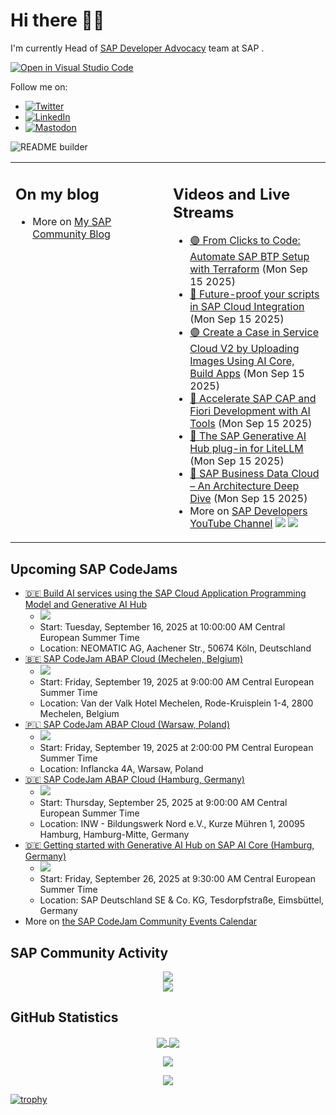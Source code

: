 
# Hi there 👋🏼

I'm currently Head of [SAP Developer Advocacy](https://developers.sap.com/developer-advocates.html) team at SAP .

[![Open in Visual Studio Code](https://img.shields.io/badge/Made%20for-VSCode-1f425f.svg)](https://github.dev/jung-thomas/jung-thomas)

Follow me on:
- <a href="https://twitter.com/thomas_jung"><img alt="Twitter" src="https://img.shields.io/badge/thomas_jung-%231DA1F2.svg?style=for-the-badge&logo=Twitter&logoColor=white"/></a>
- <a href="https://www.linkedin.com/in/thomasjungsap/"><img alt="LinkedIn" src="https://img.shields.io/badge/linkedin-%230077B5.svg?style=for-the-badge&logo=linkedin&logoColor=white"/></a>
- <a rel="me" href="https://mastodon.cloud/@thomas_jung"><img alt="Mastodon" src="https://img.shields.io/mastodon/follow/109262551990174478?domain=https%3A%2F%2Fmastodon.cloud%2F&style=social"/></a>

![README builder](https://github.com/jung-thomas/jung-thomas/workflows/README%20builder/badge.svg)

<table><tr><td valign="top" width="50%">
 
## On my blog
- More on [My SAP Community Blog](https://community.sap.com/t5/user/viewprofilepage/user-id/139)
</td>
  
<td valign="top" width="50%">
  
## Videos and Live Streams
- [🟣 From Clicks to Code: Automate SAP BTP Setup with Terraform](https://www.youtube.com/watch?v=1daQVSV_DGM) (Mon Sep 15 2025)
- [🔴 Future-proof your scripts in SAP Cloud Integration](https://www.youtube.com/watch?v=dckxEt1xenk) (Mon Sep 15 2025)
- [🟣 Create a Case in Service Cloud V2 by Uploading Images Using AI Core, Build Apps](https://www.youtube.com/watch?v=5UgP9JCKLDw) (Mon Sep 15 2025)
- [🔵 Accelerate SAP CAP and Fiori Development with AI Tools](https://www.youtube.com/watch?v=YKzEsg9uPZQ) (Mon Sep 15 2025)
- [🔵 The SAP Generative AI Hub plug-in for LiteLLM](https://www.youtube.com/watch?v=UZz6Eh2XOog) (Mon Sep 15 2025)
- [🔵 SAP Business Data Cloud – An Architecture Deep Dive](https://www.youtube.com/watch?v=X6TzLgtNjDI) (Mon Sep 15 2025)
- More on [SAP Developers YouTube Channel](https://www.youtube.com/channel/UCNfmelKDrvRmjYwSi9yvrMg) ![](https://img.shields.io/youtube/channel/views/UCNfmelKDrvRmjYwSi9yvrMg) ![](https://img.shields.io/youtube/channel/subscribers/UCNfmelKDrvRmjYwSi9yvrMg)
</td></tr></table>

## Upcoming SAP CodeJams
- [🇩🇪 Build AI services using the SAP Cloud Application Programming Model and Generative AI Hub](https://community.sap.com/t5/sap-codejam/build-ai-services-using-the-sap-cloud-application-programming-model-and/ev-p/14177684)
  - <img src="https://community.sap.com/t5/image/serverpage/image-id/299474i61B9743C82C5B5CA/image-size/thumb?v=v2&px=150" />
  - Start: Tuesday, September 16, 2025 at 10:00:00 AM Central European Summer Time
  - Location: NEOMATIC AG, Aachener Str., 50674 Köln, Deutschland
- [🇧🇪 SAP CodeJam ABAP Cloud (Mechelen, Belgium)](https://community.sap.com/t5/sap-codejam/sap-codejam-abap-cloud-mechelen-belgium/ev-p/14146229)
  - <img src="https://community.sap.com/t5/image/serverpage/image-id/283546i60B4ED144C931D48/image-size/thumb?v=v2&px=150" />
  - Start: Friday, September 19, 2025 at 9:00:00 AM Central European Summer Time
  - Location: Van der Valk Hotel Mechelen, Rode-Kruisplein 1-4, 2800 Mechelen, Belgium
- [🇵🇱 SAP CodeJam ABAP Cloud (Warsaw, Poland)](https://community.sap.com/t5/sap-codejam/sap-codejam-abap-cloud-warsaw-poland/ev-p/14146218)
  - <img src="https://community.sap.com/t5/image/serverpage/image-id/283545i375C9D53C9C253BE/image-size/thumb?v=v2&px=150" />
  - Start: Friday, September 19, 2025 at 2:00:00 PM Central European Summer Time
  - Location: Inflancka 4A, Warsaw, Poland
- [🇩🇪 SAP CodeJam ABAP Cloud (Hamburg, Germany)](https://community.sap.com/t5/sap-codejam/sap-codejam-abap-cloud-hamburg-germany/ev-p/14146237)
  - <img src="https://community.sap.com/t5/image/serverpage/image-id/283547i544A148B64B18ADA/image-size/thumb?v=v2&px=150" />
  - Start: Thursday, September 25, 2025 at 9:00:00 AM Central European Summer Time
  - Location: INW - Bildungswerk Nord e.V., Kurze Mühren 1, 20095 Hamburg, Hamburg-Mitte, Germany
- [🇩🇪 Getting started with Generative AI Hub on SAP AI Core (Hamburg, Germany)](https://community.sap.com/t5/sap-codejam/getting-started-with-generative-ai-hub-on-sap-ai-core-hamburg-germany/ev-p/14157908)
  - <img src="https://community.sap.com/t5/image/serverpage/image-id/289300i447B90F74EFAD486/image-size/thumb?v=v2&px=150" />
  - Start: Friday, September 26, 2025 at 9:30:00 AM Central European Summer Time
  - Location: SAP Deutschland SE & Co. KG, Tesdorpfstraße, Eimsbüttel, Germany
- More on [the SAP CodeJam Community Events Calendar](https://groups.community.sap.com/t5/sap-codejam/eb-p/codejam-events)

## SAP Community Activity
<p align = "center">
<a href="https://community.sap.com/t5/user/viewprofilepage/user-id/139">
  <img align="center" src="https://devrel-tools-prod-scn-badges-srv.cfapps.eu10.hana.ondemand.com/activity/139" />
</a>
</br>
<a href="https://community.sap.com/t5/user/viewprofilepage/user-id/139">
  <img align="center" src="https://devrel-tools-prod-scn-badges-srv.cfapps.eu10.hana.ondemand.com/showcaseBadges/139/1570/674/384/900/390" />
</a>
</p>

## GitHub Statistics
<p align = "center">
<a href="https://github.com/anuraghazra/github-readme-stats">
  <img align="center" src="https://github-readme-stats.vercel.app/api?username=jung-thomas&count_private=true&show_icons=true&theme=dark&line_height=27" />
</a>
<a href="https://github.com/anuraghazra/github-readme-stats">
  <img align="center" src="https://github-readme-stats.vercel.app/api/top-langs/?username=jung-thomas&show_icons=true&theme=dark" />
</a>
</p>

<p align = "center">
 <img  src="https://github-readme-streak-stats.herokuapp.com/?user=jung-thomas&show_icons=true&locale=en&layout=compact&theme=dark&line_height=0" />
</p> 

<p align = "center">
 <img src="https://activity-graph.herokuapp.com/graph?username=jung-thomas&theme=redical">
</p> 

[![trophy](https://github-profile-trophy.vercel.app/?username=jung-thomas&theme=onedark)](https://github.com/ryo-ma/github-profile-trophy)


